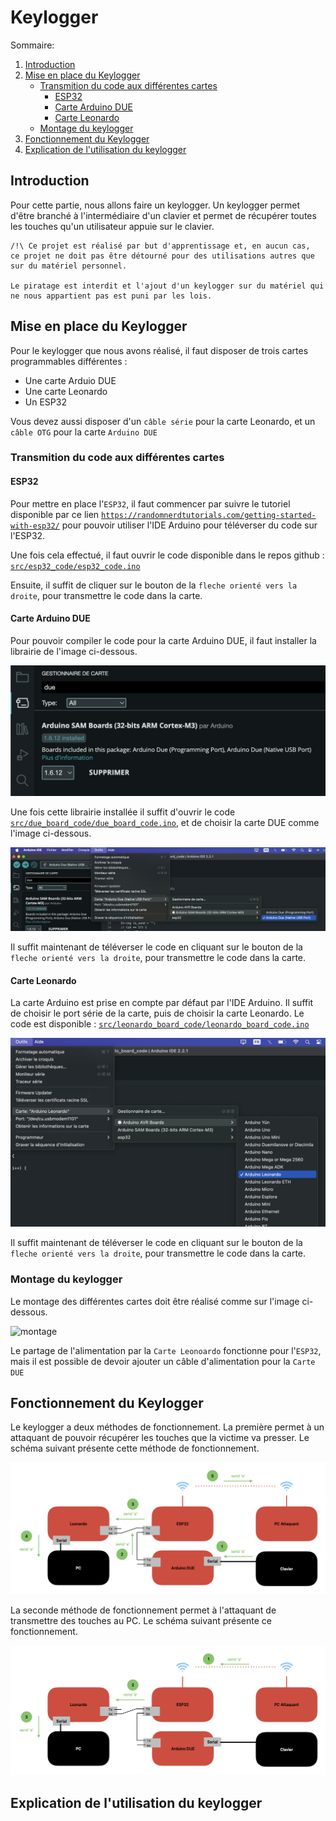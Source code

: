 # Keylogger

Sommaire:

1. [Introduction](#introduction)
2. [Mise en place du Keylogger](#mise-en-place-du-keylogger)
    - [Transmition du code aux différentes cartes](#transmition-du-code-aux-différentes-carte)
        - [ESP32](#esp32)
        - [Carte Arduino DUE](#carte-arduino-due)
        - [Carte Leonardo](#carte-leonardo)
    - [Montage du keylogger](#montage-du-keylogger)
3. [Fonctionnement du Keylogger](#fonctionnement-du-keylogger)
4. [Explication de l'utilisation du keylogger](explication-de-l'utilisation-du-keylogger)

## Introduction

Pour cette partie, nous allons faire un keylogger. Un keylogger permet d'être branché à l'intermédiaire d'un clavier et permet de récupérer toutes les touches qu'un utilisateur appuie sur le clavier.

```text
/!\ Ce projet est réalisé par but d'apprentissage et, en aucun cas,
ce projet ne doit pas être détourné pour des utilisations autres que
sur du matériel personnel.

Le piratage est interdit et l'ajout d'un keylogger sur du matériel qui ne nous appartient pas est puni par les lois.
```

## Mise en place du Keylogger

Pour le keylogger que nous avons réalisé, il faut disposer de trois cartes programmables différentes :

- Une carte Arduio DUE
- Une carte Leonardo
- Un ESP32

Vous devez aussi disposer d'un `câble série` pour la carte Leonardo, et un `câble OTG` pour  la carte `Arduino DUE`

### Transmition du code aux différentes cartes

#### ESP32

Pour mettre en place l'`ESP32`, il faut commencer par suivre le tutoriel disponible par ce lien [`https://randomnerdtutorials.com/getting-started-with-esp32/`](https://randomnerdtutorials.com/getting-started-with-esp32/) pour pouvoir utiliser l'IDE Arduino pour téléverser du code sur l'ESP32.

Une fois cela effectué, il faut ouvrir le code disponible dans le repos github : [`src/esp32_code/esp32_code.ino`](./src/esp32_code/esp32_code.ino)

Ensuite, il suffit de cliquer sur le bouton de la `fleche orienté vers la droite`, pour transmettre le code dans la carte.

#### Carte Arduino DUE

Pour pouvoir compiler le code pour la carte Arduino DUE, il faut installer la librairie de l'image ci-dessous.

![due lib install](./picture_project/19_due_lib_install.png)

Une fois cette librairie installée il suffit d'ouvrir le code [`src/due_board_code/due_board_code.ino`](./src/due_board_code/due_board_code.ino), et de choisir la carte DUE comme l'image ci-dessous.

![select due](./picture_project/20_due_config.png)

Il suffit maintenant de téléverser le code en cliquant sur le bouton de la `fleche orienté vers la droite`, pour transmettre le code dans la carte.

#### Carte Leonardo

La carte Arduino est prise en compte par défaut par l'IDE Arduino. Il suffit de choisir le port série de la carte, puis de choisir la carte Leonardo. Le code est disponible : [`src/leonardo_board_code/leonardo_board_code.ino`](./src/leonardo_board_code/leonardo_board_code.ino)

![select Leonardo](./picture_project/18_leonardo_config.png)

Il suffit maintenant de téléverser le code en cliquant sur le bouton de la `fleche orienté vers la droite`, pour transmettre le code dans la carte.

### Montage du keylogger

Le montage des différentes cartes doit être réalisé comme sur l'image ci-dessous.

![montage](./picture_project/17_keylogger_assembly.png)

Le partage de l'alimentation par la `Carte Leonoardo` fonctionne pour l'`ESP32`, mais il est possible de devoir ajouter un câble d'alimentation pour la `Carte DUE`

## Fonctionnement du Keylogger

Le keylogger a deux méthodes de fonctionnement. La première permet à un attaquant de pouvoir récupérer les touches que la victime va presser. Le schéma suivant présente cette méthode de fonctionnement.

![keylogger fonc 1](./picture_project/13_send_char_from_keyboard.png)

La seconde méthode de fonctionnement permet à l'attaquant de transmettre des touches au PC. Le schéma suivant présente ce fonctionnement.

![keylogger fonc 2](./picture_project/12_send_char_from_hacker.png)

## Explication de l'utilisation du keylogger
